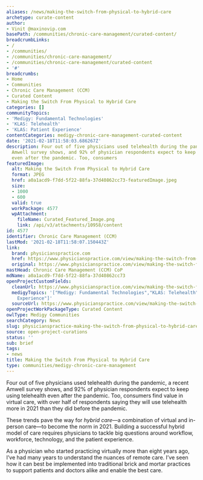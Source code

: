 ```yaml
---
aliases: /news/making-the-switch-from-physical-to-hybrid-care
archetype: curate-content
author:
- Vinit @maxinovip.com
basePath: /communities/chronic-care-management/curated-content/
breadcrumbLinks:
- /
- /communities/
- /communities/chronic-care-management/
- /communities/chronic-care-management/curated-content
- '#'
breadcrumbs:
- Home
- Communities
- Chronic Care Management (CCM)
- Curated Content
- Making the Switch From Physical to Hybrid Care
categories: []
communityTopics:
- 'Medigy: Fundamental Technologies'
- 'KLAS: Telehealth'
- 'KLAS: Patient Experience'
contentCategories: medigy-chronic-care-management-curated-content
date: '2021-02-18T11:58:03.686267Z'
description: Four out of five physicians used telehealth during the pandemic, a recent
  Amwell survey shows, and 92% of physician respondents expect to keep using telehealth
  even after the pandemic. Too, consumers
featuredImage:
  alt: Making the Switch From Physical to Hybrid Care
  format: JPEG
  href: a0a1acd9-f7dd-5f22-88fa-37d40862cc73-featuredImage.jpeg
  size:
  - 1000
  - 600
  valid: true
  workPackage: 4577
  wpAttachment:
    fileName: Curated_Featured_Image.png
    link: /api/v3/attachments/10958/content
id: 4577
identifier: Chronic Care Management (CCM)
lastMod: '2021-02-18T11:58:07.150443Z'
link:
  brand: physicianspractice.com
  href: https://www.physicianspractice.com/view/making-the-switch-from-physical-to-hybrid-care
  original: https://www.physicianspractice.com/view/making-the-switch-from-physical-to-hybrid-care
mastHead: Chronic Care Management (CCM) CoP
mdName: a0a1acd9-f7dd-5f22-88fa-37d40862cc73
openProjectCustomFields:
  cleanUrl: https://www.physicianspractice.com/view/making-the-switch-from-physical-to-hybrid-care
  medigyTopics: '["Medigy: Fundamental Technologies","KLAS: Telehealth","KLAS: Patient
    Experience"]'
  sourceUrl: https://www.physicianspractice.com/view/making-the-switch-from-physical-to-hybrid-care
openProjectWorkPackageType: Curated Content
owlType: Medigy Communities
searchCategory: News
slug: physicianspractice-making-the-switch-from-physical-to-hybrid-care
source: open-project-curations
status: ''
sub: brief
tags:
- news
title: Making the Switch From Physical to Hybrid Care
type: communities/medigy-chronic-care-management
---
```


<p>Four out of five physicians used telehealth during the pandemic, a recent Amwell survey shows, and 92% of physician respondents expect to keep using telehealth even after the pandemic. Too, consumers find value in virtual care, with over half of respondents saying they will use telehealth more in 2021 than they did before the pandemic.</p><p>These trends pave the way for&nbsp;<i>hybrid care</i>—a combination of virtual and in-person care—to become the norm in 2021. Building a successful hybrid model of care requires physicians to tackle big questions around workflow, workforce, technology, and the patient experience.</p><p>As a physician who started practicing virtually more than eight years ago, I’ve had many years to understand the nuances of remote care. I’ve seen how it can best be implemented into traditional brick and mortar practices to support patients and doctors alike and enable the best care.&nbsp;</p>